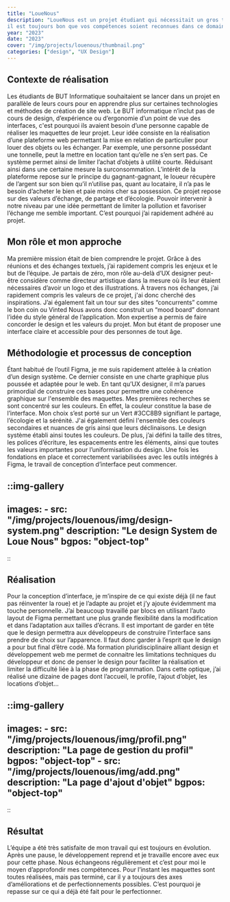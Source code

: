 ```yaml
---
title: "LoueNous"
description: "LoueNous est un projet étudiant qui nécessitait un gros travail d’UX design et
il est toujours bon que vos compétences soient reconnues dans ce domaine. Je l’ai compris lorsque des étudiants en BUT Informatique recherchaient un UX designer et qu’on les a redirigés vers moi. Ils avaient pour idée de réaliser un site web permettant à des particuliers d’échanger et de louer leurs possessions à d’autres particuliers. Nous avons donc pris contact, c’est ainsi que le projet est né."
year: "2023"
date: "2023"
cover: "/img/projects/louenous/thumbnail.png"
categories: ["design", "UX Design"] 
---
```


## Contexte de réalisation

Les étudiants de BUT Informatique souhaitaient se lancer dans un projet en parallèle de leurs cours pour en apprendre plus sur certaines technologies et méthodes de création de site web. Le BUT informatique n’inclut pas de cours de design, d’expérience ou d’ergonomie d’un point de vue des interfaces, c'est pourquoi ils avaient besoin d’une personne capable de réaliser les maquettes de leur projet.
Leur idée consiste en la réalisation d’une plateforme web permettant la mise en relation de particulier pour louer des objets ou les échanger. Par exemple, une personne possédant une tonnelle, peut la mettre en location tant qu’elle ne s’en sert pas. Ce système permet ainsi de limiter l’achat d’objets à utilité courte. Réduisant ainsi dans une certaine mesure la surconsommation. L’intérêt de la plateforme repose sur le principe du gagnant-gagnant, le loueur récupère de l’argent sur son bien qu’il n’utilise pas, quant au locataire, il n’a pas le besoin d’acheter le bien et paie moins cher sa possession. Ce projet repose sur des valeurs d’échange, de partage et d’écologie. Pouvoir intervenir à notre niveau par une idée permettant de limiter la pollution et favoriser l’échange me semble important. C’est pourquoi j’ai rapidement adhéré au projet.

## Mon rôle et mon approche

Ma première mission était de bien comprendre le projet. Grâce à des réunions et des échanges textuels, j’ai rapidement compris les enjeux et le but de l’équipe. Je partais de zéro, mon rôle au-delà d’UX designer peut-être considère comme directeur artistique dans la mesure où ils leur étaient nécessaires d’avoir un logo et des illustrations. À travers nos échanges, j’ai rapidement compris les valeurs de ce projet, j'ai donc cherché des inspirations. J’ai également fait un tour sur des sites “concurrents” comme le bon coin ou Vinted
Nous avons donc construit un “mood board” donnant l’idée du style général de l’application. Mon expertise a permis de faire concorder le design et les valeurs du projet. Mon but étant de proposer une interface claire et accessible pour des personnes de tout âge.

## Méthodologie et processus de conception

Étant habitué de l’outil Figma, je me suis rapidement attelée à la création d’un design système. Ce dernier consiste en une charte graphique plus poussée et adaptée pour le web. En tant qu’UX designer, il m’a parues primordial de construire ces bases pour permettre une cohérence graphique sur l'ensemble des maquettes. Mes premières recherches se sont concentré sur les couleurs. En effet, la couleur constitue la base de l’interface. Mon choix s’est porté sur un Vert #3CC8B9 signifiant le partage, l’écologie et la sérénité. J'ai également défini l'ensemble des couleurs secondaires et nuances de gris ainsi que leurs déclinaisons.
Le design système établi ainsi toutes les couleurs. De plus, j’ai défini la taille des titres, les polices d’écriture, les espacements entre  les éléments, ainsi que toutes les valeurs importantes pour l’uniformisation du design.
Une fois les fondations en place et correctement variabilisées avec les outils intégrés à Figma, le travail de conception d’interface peut commencer.

::img-gallery
---

images:
    - src: "/img/projects/louenous/img/design-system.png"
      description: "Le design System de Loue Nous"
      bgpos: "object-top"
---

::

## Réalisation

Pour la conception d’interface, je m’inspire de ce qui existe déjà (il ne faut pas réinventer la roue) et je l’adapte au projet et j’y ajoute évidemment ma touche personnelle.
J’ai beaucoup travaillé par blocs en utilisant l’auto layout de Figma permettant une plus grande flexibilité dans la modification et dans l’adaptation aux tailles d’écrans. Il est important de garder en tête que le design permettra aux développeurs de construire l’interface sans prendre de choix sur l’apparence. Il faut donc garder à l’esprit que le design a pour but final d’être codé. Ma formation pluridisciplinaire alliant design et développement web me permet de connaitre les limitations techniques du développeur et donc de penser le design pour faciliter la réalisation et limiter la difficulté liée à la phase de programmation.
Dans cette optique, j’ai réalisé une dizaine de pages dont l’accueil, le profile, l’ajout d’objet, les locations d’objet…

::img-gallery
---

images:
    - src: "/img/projects/louenous/img/profil.png"
      description: "La page de gestion du profil"
      bgpos: "object-top"
    - src: "/img/projects/louenous/img/add.png"
      description: "La page d'ajout d'objet"
      bgpos: "object-top"
---

::

## Résultat

L’équipe a été très satisfaite de mon travail qui est toujours en évolution. Après une pause, le développement reprend et je travaille encore avec eux pour cette phase. Nous échangeons régulièrement et c’est pour moi le moyen d’approfondir mes compétences. Pour l’instant les maquettes sont toutes réalisées, mais pas terminé, car il y a toujours des axes d’améliorations et de perfectionnements possibles. C’est pourquoi je repasse sur ce qui a déjà été fait pour le perfectionner.

